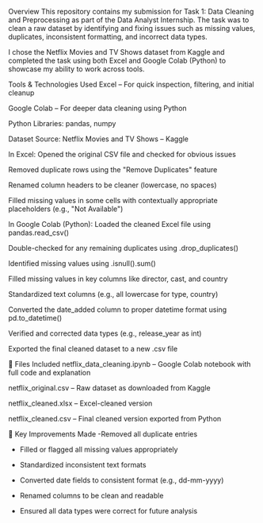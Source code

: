  Overview
This repository contains my submission for Task 1: Data Cleaning and Preprocessing as part of the Data Analyst Internship. The task was to clean a raw dataset by identifying and fixing issues such as missing values, duplicates, inconsistent formatting, and incorrect data types.

I chose the Netflix Movies and TV Shows dataset from Kaggle and completed the task using both Excel and Google Colab (Python) to showcase my ability to work across tools.

Tools & Technologies Used
Excel – For quick inspection, filtering, and initial cleanup

Google Colab – For deeper data cleaning using Python

Python Libraries: pandas, numpy

Dataset Source: Netflix Movies and TV Shows – Kaggle

In Excel:
Opened the original CSV file and checked for obvious issues

Removed duplicate rows using the "Remove Duplicates" feature

Renamed column headers to be cleaner (lowercase, no spaces)

Filled missing values in some cells with contextually appropriate placeholders (e.g., "Not Available")

In Google Colab (Python):
Loaded the cleaned Excel file using pandas.read_csv()

Double-checked for any remaining duplicates using .drop_duplicates()

Identified missing values using .isnull().sum()

Filled missing values in key columns like director, cast, and country

Standardized text columns (e.g., all lowercase for type, country)

Converted the date_added column to proper datetime format using pd.to_datetime()

Verified and corrected data types (e.g., release_year as int)

Exported the final cleaned dataset to a new .csv file

📂 Files Included
netflix_data_cleaning.ipynb – Google Colab notebook with full code and explanation

netflix_original.csv – Raw dataset as downloaded from Kaggle

netflix_cleaned.xlsx – Excel-cleaned version

netflix_cleaned.csv – Final cleaned version exported from Python



📌 Key Improvements Made
-Removed all duplicate entries

- Filled or flagged all missing values appropriately

- Standardized inconsistent text formats

- Converted date fields to consistent format (e.g., dd-mm-yyyy)

- Renamed columns to be clean and readable

- Ensured all data types were correct for future analysis


